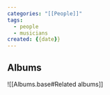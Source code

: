 ```yaml
---
categories: "[[People]]"
tags:
  - people
  - musicians
created: {{date}}
---
```

## Albums

![[Albums.base#Related albums]]